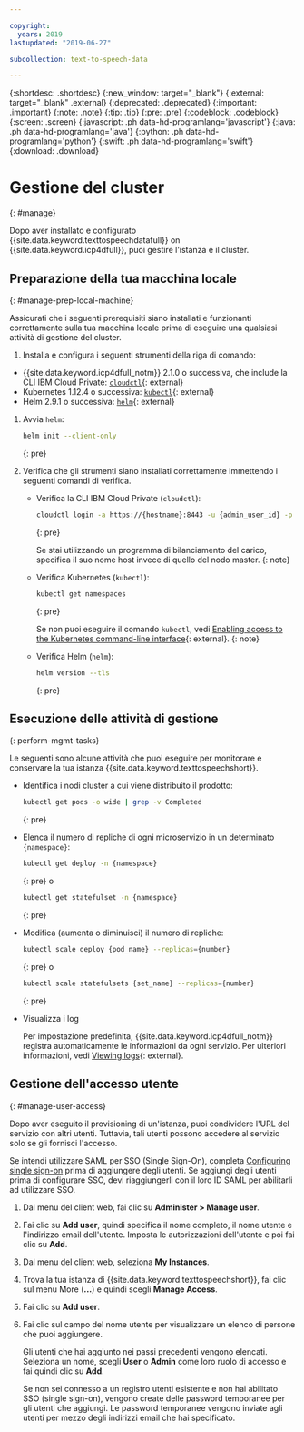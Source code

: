 ```yaml
---

copyright:
  years: 2019
lastupdated: "2019-06-27"

subcollection: text-to-speech-data

---
```


{:shortdesc: .shortdesc}
{:new_window: target="_blank"}
{:external: target="_blank" .external}
{:deprecated: .deprecated}
{:important: .important}
{:note: .note}
{:tip: .tip}
{:pre: .pre}
{:codeblock: .codeblock}
{:screen: .screen}
{:javascript: .ph data-hd-programlang='javascript'}
{:java: .ph data-hd-programlang='java'}
{:python: .ph data-hd-programlang='python'}
{:swift: .ph data-hd-programlang='swift'}
{:download: .download}

# Gestione del cluster
{: #manage}

Dopo aver installato e configurato {{site.data.keyword.texttospeechdatafull}} on {{site.data.keyword.icp4dfull}}, puoi gestire l'istanza e il cluster.

## Preparazione della tua macchina locale
{: #manage-prep-local-machine}

Assicurati che i seguenti prerequisiti siano installati e funzionanti correttamente sulla tua macchina locale prima di eseguire una qualsiasi attività di gestione del cluster.

1. Installa e configura i seguenti strumenti della riga di comando:

  - {{site.data.keyword.icp4dfull_notm}} 2.1.0 o successiva, che include la CLI IBM Cloud Private: [`cloudctl`](https://www.ibm.com/support/knowledgecenter/SSBS6K_3.1.2/manage_cluster/install_cli.html){: external}
  - Kubernetes 1.12.4 o successiva: [`kubectl`](https://docs-icpdata.mybluemix.net/docs/content/SSQNUZ_current/com.ibm.icpdata.doc/zen/install/kubectl-access.html){: external}
  - Helm 2.9.1 o successiva: [`helm`](https://helm.sh){: external}

1.  Avvia `helm`:
  
    ```bash
    helm init --client-only
    ```
    {: pre}

1.  Verifica che gli strumenti siano installati correttamente immettendo i seguenti comandi di verifica.

    - Verifica la CLI IBM Cloud Private (`cloudctl`):

      ```bash
      cloudctl login -a https://{hostname}:8443 -u {admin_user_id} -p {admin_password}
      ```
      {: pre}
    
      Se stai utilizzando un programma di bilanciamento del carico, specifica il suo nome host invece di quello del nodo master.
      {: note}

    - Verifica Kubernetes (`kubectl`):

      ```bash
      kubectl get namespaces
      ```
      {: pre}

      Se non puoi eseguire il comando `kubectl`, vedi [Enabling access to the Kubernetes command-line interface](https://www.ibm.com/support/knowledgecenter/SSQNUZ_2.1.0/com.ibm.icpdata.doc/zen/install/kubectl-access.html){: external}.
      {: note}

    - Verifica Helm (`helm`):

      ```bash
      helm version --tls
      ```
      {: pre}

## Esecuzione delle attività di gestione 
{: perform-mgmt-tasks}

Le seguenti sono alcune attività che puoi eseguire per monitorare e conservare la tua istanza {{site.data.keyword.texttospeechshort}}.

  - Identifica i nodi cluster a cui viene distribuito il prodotto:
    ```bash
    kubectl get pods -o wide | grep -v Completed
    ```
    {: pre}

  - Elenca il numero di repliche di ogni microservizio in un determinato `{namespace}`:
    ```bash
    kubectl get deploy -n {namespace}
    ```
    {: pre}
    o
    ```bash
    kubectl get statefulset -n {namespace}
    ```
    {: pre}

  - Modifica (aumenta o diminuisci) il numero di repliche:
    ```bash
    kubectl scale deploy {pod_name} --replicas={number}
    ```
    {: pre}
    o
    ```bash
    kubectl scale statefulsets {set_name} --replicas={number}
    ```
    {: pre}

  - Visualizza i log

    Per impostazione predefinita, {{site.data.keyword.icp4dfull_notm}} registra automaticamente le informazioni da ogni servizio. Per ulteriori informazioni, vedi [Viewing logs](https://www.ibm.com/support/knowledgecenter/SSQNUZ_2.1.0/com.ibm.icpdata.doc/zen/admin/logs.html){: external}. 

## Gestione dell'accesso utente 
{: #manage-user-access}

Dopo aver eseguito il provisioning di un'istanza, puoi condividere l'URL del servizio con altri utenti. Tuttavia, tali utenti possono accedere al servizio solo se gli fornisci l'accesso. 

Se intendi utilizzare SAML per SSO (Single Sign-On), completa [Configuring single sign-on](https://www.ibm.com/support/knowledgecenter/SSQNUZ_2.1.0/com.ibm.icpdata.doc/zen/admin/saml-sso.html#saml-sso) prima di aggiungere degli utenti. Se aggiungi degli utenti prima di configurare SSO, devi riaggiungerli con il loro ID SAML per abilitarli ad utilizzare SSO. 

1.  Dal menu del client web, fai clic su **Administer > Manage user**. 

1.  Fai clic su **Add user**, quindi specifica il nome completo, il nome utente e l'indirizzo email dell'utente. Imposta le autorizzazioni dell'utente e poi fai clic su **Add**. 

1.  Dal menu del client web, seleziona **My Instances**. 

1.  Trova la tua istanza di {{site.data.keyword.texttospeechshort}}, fai clic sul menu More (**...**) e quindi scegli **Manage Access**. 

1.  Fai clic su **Add user**. 

1.  Fai clic sul campo del nome utente per visualizzare un elenco di persone che puoi aggiungere. 

    Gli utenti che hai aggiunto nei passi precedenti vengono elencati. Seleziona un nome, scegli **User** o **Admin** come loro ruolo di accesso e fai quindi clic su **Add**.  

    Se non sei connesso a un registro utenti esistente e non hai abilitato SSO (single sign-on), vengono create delle password temporanee per gli utenti che aggiungi. Le password temporanee vengono inviate agli utenti per mezzo degli indirizzi email che hai specificato. 
